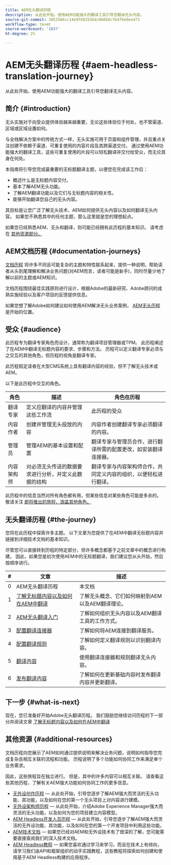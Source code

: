 ```yaml
---
title: AEM无头翻译历程
description: 从此处开始，使用AEM功能强大的翻译工具引导您翻译无头内容。
source-git-commit: 38525b6cc14e9f6025564c060b8cfb4f9e0ea473
workflow-type: tm+mt
source-wordcount: '1037'
ht-degree: 2%

---
```


# AEM无头翻译历程 {#aem-headless-translation-journey}

从此处开始，使用AEM功能强大的翻译工具引导您翻译无头内容。

## 简介 {#introduction}

无头实施对于向受众提供体验越来越重要，无论这些体验位于何处，也不管渠道、区域或区域设置如何。

与全栈解决方案中的传统方式一样，无头实施可用于页面和组件管理，并且重点关注创建不依赖于渠道、可重复使用的内容片段及其跨渠道交付。 通过使用AEM功能强大的翻译工具，这些可重复使用的片段可以轻松翻译并交付给受众，而无论其身在何处。

本指南将引导您完成最重要的无标题翻译主题，以便您在完成该工作后：

* 概述什么是无标题内容交付。
* 基本了解AEM无头功能。
* 了解AEM翻译功能以及它们与无标题内容的相关性。
* 能够开始翻译您自己的无头内容。

其目标是让您广泛了解无头技术、AEM如何提供无头内容以及如何翻译无头内容。 如果您不熟悉其中的任何主题，那么这里就是您的理想起点。

如果您已经熟悉AEM、无头和翻译，则可能已经拥有此历程的基本知识。 请考虑在 [其他资源部分。](#additional-resources)

## AEM文档历程 {#documentation-journeys}

[文档历程](/help/journey-documentation/home.md) 将许多不同且可能复杂的主题和特性联系起来，提供一种说明，帮助读者从头到尾理解和解决业务问题(对AEM而言，读者可能是新手)，同时尽量少地了解以前的主题或AEM知识。

文档历程围绕最佳实践原则进行设计，根据Adobe的最新研究、Adobe顾问的成熟实施经验以及客户项目的反馈提供信息。

如果您想了解Adobe如何建议如何使用AEM解决无头业务案例， [AEM无头历程](/help/journey-headless/home.md) 是开始的位置。

## 受众 {#audience}

此历程专为翻译专家角色而设计，通常称为翻译项目管理器或TPM。 此历程阐述了在AEM中翻译无标题内容的要求、步骤和方法。 历程可以定义翻译专家必须与之交互的其他角色，但历程的视角是翻译专家。

此历程假定读者在大型CMS系统上具有翻译内容的经验，但不了解无头技术或AEM。

以下是此历程中交互的角色。

| 角色 | 描述 | 角色在历程 |
|---|---|---|
| 翻译专家 | 定义应翻译的内容并管理这些工作流 | 此历程的受众 |
| 内容作者 | 创建并管理无头投放的内容 | 内容作者创建翻译专家必须翻译的内容。 |
| 管理员 | 管理AEM的基本设置和配置 | 翻译专家与管理员合作，进行翻译所需的配置更改，如安装翻译连接器。 |
| 内容架构师 | 对必须无头传送的数据要求进行分析，并定义此数据的结构 | 翻译专家与内容架构师合作，共同定义内容的组织，以便轻松进行翻译。 |

此历程中的信息当然对所有角色都有用，但某些信息对某些角色可能是多余的。 敬请关注 [即将推出的旅程，涵盖其他角色。](/help/journey-documentation/home.md#journeys)

## 无头翻译历程 {#the-journey}

您将在此历程中探索许多主题。 以下文章为您提供了在AEM中翻译无标题内容并链接到详细技术文档的基本知识。

尽管您可以直接转到历程的特定部分，但许多概念都基于之前文章中的概念进行构建。 因此，如果您是初次使用AEM中的无标题翻译，我们建议您从头开始，然后按顺序进行。

| # | 文章 | 描述 |
|---|---|---|
| 0 | AEM无头翻译历程 | 本文档 |
| 1 | [了解无标题内容以及如何在AEM中翻译](learn-about.md) | 了解无头概念、它们如何映射到AEM以及AEM翻译理论。 |
| 2 | [AEM无头翻译入门](getting-started.md) | 了解如何组织无头内容以及AEM翻译工具的工作方式。 |
| 3 | [配置翻译连接器](configure-connector.md) | 了解如何将AEM连接到翻译服务。 |
| 4 | [配置翻译规则](translation-rules.md) | 了解如何定义翻译规则以识别翻译内容。 |
| 5 | [翻译内容](translate-content.md) | 使用翻译连接器和规则翻译无头内容。 |
| 6 | [发布翻译内容](publish-content.md) | 了解如何在更新基础内容时发布翻译内容并更新翻译。 |

## 下一步 {#what-is-next}

现在，您已准备好开始Adobe无头翻译历程。 我们鼓励您继续访问历程的下一部分并阅读文章 [了解无标题内容以及如何在AEM中翻译](learn-about.md)

## 其他资源 {#additional-resources}

文档历程向您展示了AEM如何通过提供说明来解决业务问题，说明如何指导您完成复杂且相互关联的流程和功能。 历程说明了多个功能如何协同工作来满足单个业务需求。

因此，这些旅程旨在独立进行。 但是，其中的许多内容可以相互关联。 请查看这些其他历程，了解有关AEM强大功能如何协同工作的更多信息。

* [无外设创作历程](/help/journey-headless/author/overview.md)  — 从此处开始，引导您逐步了解AEM强大而灵活的无头功能、其功能，以及如何在您的第一个无头项目上对内容进行建模。
* [无外设架构师历程](/help/journey-headless/architect/overview.md)  — 从此处开始，介绍Adobe Experience Manager强大而灵活的无头功能，以及如何为您的项目建立内容模型。
* [AEM Headless开发人员历程](/help/journey-headless/developer/overview.md)  — 从此处开始，引导您逐步了解AEM强大而灵活的无外设功能、其功能，以及如何在您的第一个开发项目中利用这些功能。
* [AEM技术文档](https://experienceleague.adobe.com/docs/experience-manager-65.html?lang=zh-Hans)  — 如果您已经对AEM和无外设技术有了很深的了解，您可能需要直接查阅我们的深入技术文档。
* [AEM Headless教程](https://experienceleague.adobe.com/docs/experience-manager-learn/getting-started-with-aem-headless/overview.html)  — 如果您喜欢通过学习来学习，而且在技术上有倾向，请学习我们由API和框架组织的动手实践教程，这些教程将探索如何创建和使用基于AEM Headless构建的应用程序。
